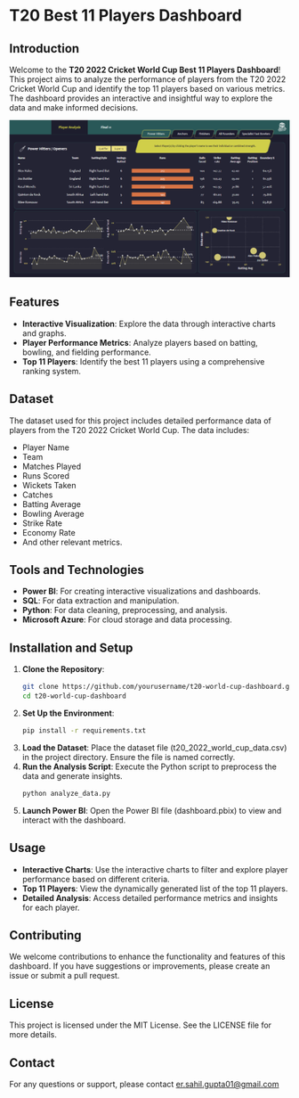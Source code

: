 # T20 Best 11 Players Dashboard

## Introduction

Welcome to the **T20 2022 Cricket World Cup Best 11 Players Dashboard**! This project aims to analyze the performance of players from the T20 2022 Cricket World Cup and identify the top 11 players based on various metrics. The dashboard provides an interactive and insightful way to explore the data and make informed decisions.



![Dashboard Screenshot](Dashboard.png)

## Features

- **Interactive Visualization**: Explore the data through interactive charts and graphs.
- **Player Performance Metrics**: Analyze players based on batting, bowling, and fielding performance.
- **Top 11 Players**: Identify the best 11 players using a comprehensive ranking system.

## Dataset

The dataset used for this project includes detailed performance data of players from the T20 2022 Cricket World Cup. The data includes:

- Player Name
- Team
- Matches Played
- Runs Scored
- Wickets Taken
- Catches
- Batting Average
- Bowling Average
- Strike Rate
- Economy Rate
- And other relevant metrics.

## Tools and Technologies

- **Power BI**: For creating interactive visualizations and dashboards.
- **SQL**: For data extraction and manipulation.
- **Python**: For data cleaning, preprocessing, and analysis.
- **Microsoft Azure**: For cloud storage and data processing.

## Installation and Setup

1. **Clone the Repository**:
   ```sh
   git clone https://github.com/yourusername/t20-world-cup-dashboard.git
   cd t20-world-cup-dashboard
2. **Set Up the Environment**:
   ```sh
   pip install -r requirements.txt
3. **Load the Dataset**:
   Place the dataset file (t20_2022_world_cup_data.csv) in the project directory. Ensure the file is named correctly.
4. **Run the Analysis Script**:
   Execute the Python script to preprocess the data and generate insights.
   ```sh
   python analyze_data.py
5. **Launch Power BI**:
   Open the Power BI file (dashboard.pbix) to view and interact with the dashboard.

## Usage

- **Interactive Charts**: Use the interactive charts to filter and explore player performance based on different criteria.
- **Top 11 Players**: View the dynamically generated list of the top 11 players.
- **Detailed Analysis**: Access detailed performance metrics and insights for each player.

## Contributing

We welcome contributions to enhance the functionality and features of this dashboard. If you have suggestions or improvements, please create an issue or submit a pull request.

## License

This project is licensed under the MIT License. See the LICENSE file for more details.

## Contact

For any questions or support, please contact er.sahil.gupta01@gmail.com
    

  

